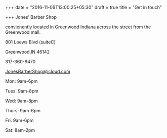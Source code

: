 +++
date = "2016-11-06T13:00:25+05:30"
draft = true
title = "Get in touch"

+++
Jones’ Barber Shop

convienently  located in Greenwood Indiana across the street from the Greenwood mall.

801 Loews Blvd (suiteC)

Greenwood,IN 46142

317-360-9470

JonesBarberShop@icloud.com

Mon: 9am-6pm

Tues: 9am-8pm

Wed: 9am-8pm

Thurs: 9am-6pm

Fri: 9am-6pm

Sat: 8am-2pm